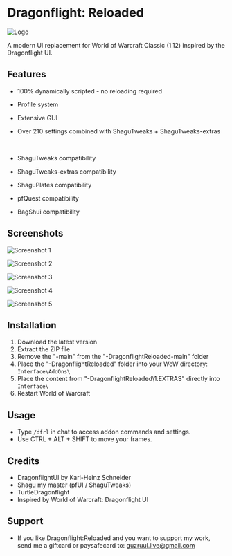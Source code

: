 # Dragonflight: Reloaded
![Logo](https://i.ibb.co/V0FDH29h/logo.png)

A modern UI replacement for World of Warcraft Classic (1.12) inspired by the Dragonflight UI.

## Features
- 100% dynamically scripted - no reloading required
- Profile system
- Extensive GUI
- Over 210 settings combined with ShaguTweaks + ShaguTweaks-extras

  <br>

- ShaguTweaks compatibility
- ShaguTweaks-extras compatibility
- ShaguPlates compatibility
- pfQuest compatibility
- BagShui compatibility

## Screenshots
![Screenshot 1](https://i.ibb.co/spMXBRV9/1.png)

![Screenshot 2](https://i.ibb.co/PvZkWfpP/2.png)

![Screenshot 3](https://i.ibb.co/S12FS8g/3.png)

![Screenshot 4](https://i.ibb.co/zvRDm8j/4.png)

![Screenshot 5](https://i.ibb.co/B5hSbbvC/5.png)

## Installation

1. Download the latest version
2. Extract the ZIP file
3. Remove the "-main" from the "-DragonflightReloaded-main" folder
4. Place the "-DragonflightReloaded" folder into your WoW directory: `Interface\AddOns\`
5. Place the content from "-DragonflightReloaded\1.EXTRAS" directly into `Interface\`
6. Restart World of Warcraft

## Usage

- Type `/dfrl` in chat to access addon commands and settings.
- Use CTRL + ALT + SHIFT to move your frames.

## Credits

- DragonflightUI by Karl-Heinz Schneider
- Shagu my master (pfUI / ShaguTweaks)
- TurtleDragonflight
- Inspired by World of Warcraft: Dragonflight UI

## Support

- If you like Dragonflight:Reloaded and you want
to support my work, send me a giftcard or paysafecard to: guzruul.live@gmail.com